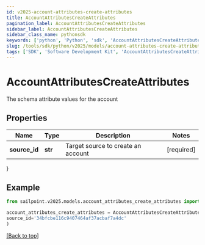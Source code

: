 ```yaml
---
id: v2025-account-attributes-create-attributes
title: AccountAttributesCreateAttributes
pagination_label: AccountAttributesCreateAttributes
sidebar_label: AccountAttributesCreateAttributes
sidebar_class_name: pythonsdk
keywords: ['python', 'Python', 'sdk', 'AccountAttributesCreateAttributes', 'V2025AccountAttributesCreateAttributes'] 
slug: /tools/sdk/python/v2025/models/account-attributes-create-attributes
tags: ['SDK', 'Software Development Kit', 'AccountAttributesCreateAttributes', 'V2025AccountAttributesCreateAttributes']
---
```


# AccountAttributesCreateAttributes

The schema attribute values for the account

## Properties

Name | Type | Description | Notes
------------ | ------------- | ------------- | -------------
**source_id** | **str** | Target source to create an account | [required]
}

## Example

```python
from sailpoint.v2025.models.account_attributes_create_attributes import AccountAttributesCreateAttributes

account_attributes_create_attributes = AccountAttributesCreateAttributes(
source_id='34bfcbe116c9407464af37acbaf7a4dc'
)

```
[[Back to top]](#) 

